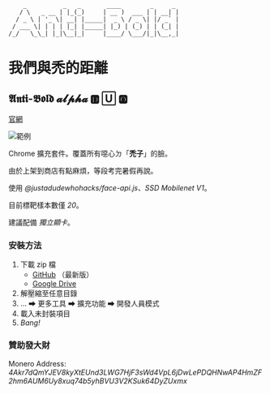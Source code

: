 ```
    _          _   _       ____        _     _
   / \   _ __ | |_(_)     | __ )  ___ | | __| |
  / _ \ | '_ \| __| |_____|  _ \ / _ \| |/ _` |
 / ___ \| | | | |_| |_____| |_) | (_) | | (_| |
/_/   \_\_| |_|\__|_|     |____/ \___/|_|\__,_|
```
# 我們與禿的距離
## 𝕬𝖓𝖙𝖎-𝕭𝖔𝖑𝖉 𝓪𝓵𝓹𝓱𝓪 🅳 🅄 🅾
[官網](https://www.kevinweng.tk/ab/ "前往官網")

![範例](https://i.imgur.com/Bn2mfMB.jpg)

Chrome 擴充套件。覆蓋所有噁心ㄉ「__禿子__」的臉。

由於上架到商店有點麻煩，等段考完暑假再說。

使用 _@justadudewhohacks/face-api.js_、_SSD Mobilenet V1_。

目前標靶樣本數僅 _20_。

建議配備 _獨立顯卡_。
### 安裝方法
1. 下載 zip 檔
    * [GitHub](https://github.com/nevikw39/Anti-Bold/archive/master.zip "從 GitHub 下載") （最新版）
    * [Google Drive](https://drive.google.com/uc?export=download&id=1rrMlMW4qeablWrtXqguEd0jUsQZ7JqF2 "從 Google Drive 下載")
2. 解壓縮至任意目錄
3. ... ⮕ 更多工具 ⮕ 擴充功能 ⮕ 開發人員模式
4. 載入未封裝項目
5. _Bang!_
### 贊助發大財
Monero Address: _4Akr7dQmYJEV8kyXtEUnd3LWG7HjF3sWd4VpL6jDwLePDQHNwAP4HmZF2hm6AUM6Uy8xuq74b5yhBVU3V2KSuk64DyZUxmx_